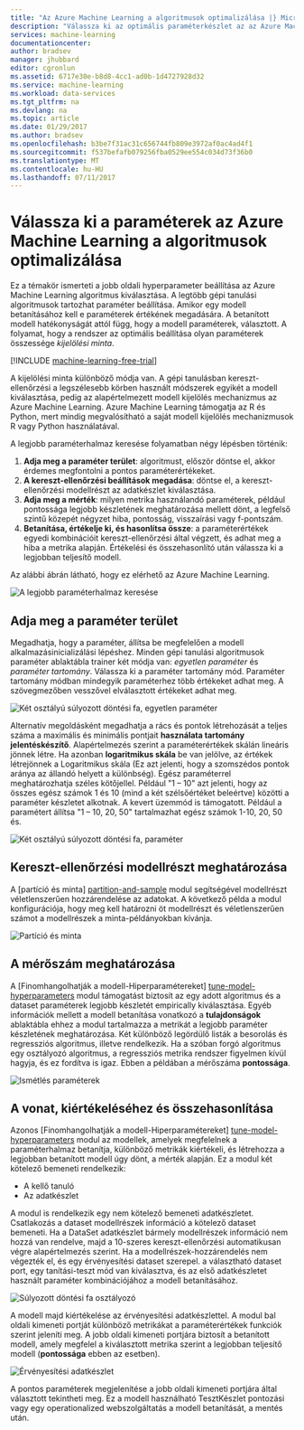 ```yaml
---
title: "Az Azure Machine Learning a algoritmusok optimalizálása |} Microsoft Docs"
description: "Válassza ki az optimális paraméterkészlet az az Azure Machine Learning algoritmus ismerteti."
services: machine-learning
documentationcenter: 
author: bradsev
manager: jhubbard
editor: cgronlun
ms.assetid: 6717e30e-b8d8-4cc1-ad0b-1d4727928d32
ms.service: machine-learning
ms.workload: data-services
ms.tgt_pltfrm: na
ms.devlang: na
ms.topic: article
ms.date: 01/29/2017
ms.author: bradsev
ms.openlocfilehash: b3be7f31ac31c656744fb809e3972af0ac4ad4f1
ms.sourcegitcommit: f537befafb079256fba0529ee554c034d73f36b0
ms.translationtype: MT
ms.contentlocale: hu-HU
ms.lasthandoff: 07/11/2017
---
```

# <a name="choose-parameters-to-optimize-your-algorithms-in-azure-machine-learning"></a>Válassza ki a paraméterek az Azure Machine Learning a algoritmusok optimalizálása
Ez a témakör ismerteti a jobb oldali hyperparameter beállítása az Azure Machine Learning algoritmus kiválasztása. A legtöbb gépi tanulási algoritmusok tartozhat paraméter beállítása. Amikor egy modell betanításához kell e paraméterek értékének megadására. A betanított modell hatékonyságát attól függ, hogy a modell paraméterek, választott. A folyamat, hogy a rendszer az optimális beállítása olyan paraméterek összessége *kijelölési minta*.

[!INCLUDE [machine-learning-free-trial](../../includes/machine-learning-free-trial.md)]

A kijelölési minta különböző módja van. A gépi tanulásban kereszt-ellenőrzési a legszélesebb körben használt módszerek egyikét a modell kiválasztása, pedig az alapértelmezett modell kijelölés mechanizmus az Azure Machine Learning. Azure Machine Learning támogatja az R és Python, mert mindig megvalósítható a saját modell kijelölés mechanizmusok R vagy Python használatával.

A legjobb paraméterhalmaz keresése folyamatban négy lépésben történik:

1. **Adja meg a paraméter terület**: algoritmust, először döntse el, akkor érdemes megfontolni a pontos paraméterértékeket.
2. **A kereszt-ellenőrzési beállítások megadása**: döntse el, a kereszt-ellenőrzési modellrészt az adatkészlet kiválasztása.
3. **Adja meg a mérték**: milyen metrika használandó paraméterek, például pontossága legjobb készletének meghatározása mellett dönt, a legfelső szintű közepét négyzet hiba, pontosság, visszaírási vagy f-pontszám.
4. **Betanítása, értékelje ki, és hasonlítsa össze**: a paraméterértékek egyedi kombinációit kereszt-ellenőrzési által végzett, és adhat meg a hiba a metrika alapján. Értékelési és összehasonlító után válassza ki a legjobban teljesítő modell.

Az alábbi ábrán látható, hogy ez elérhető az Azure Machine Learning.

![A legjobb paraméterhalmaz keresése](./media/machine-learning-algorithm-parameters-optimize/fig1.png)

## <a name="define-the-parameter-space"></a>Adja meg a paraméter terület
Megadhatja, hogy a paraméter, állítsa be megfelelően a modell alkalmazásinicializálási lépéshez. Minden gépi tanulási algoritmusok paraméter ablaktábla trainer két módja van: *egyetlen paraméter* és *paraméter tartomány*. Válassza ki a paraméter tartomány mód. Paraméter tartomány módban mindegyik paraméterhez több értékeket adhat meg. A szövegmezőben vesszővel elválasztott értékeket adhat meg.

![Két osztályú súlyozott döntési fa, egyetlen paraméter](./media/machine-learning-algorithm-parameters-optimize/fig2.png)

 Alternatív megoldásként megadhatja a rács és pontok létrehozását a teljes száma a maximális és minimális pontjait **használata tartomány jelentéskészítő**. Alapértelmezés szerint a paraméterértékek skálán lineáris jönnek létre. Ha azonban **logaritmikus skála** be van jelölve, az értékek létrejönnek a Logaritmikus skála (Ez azt jelenti, hogy a szomszédos pontok aránya az állandó helyett a különbség). Egész paraméterrel meghatározhatja széles kötőjellel. Például "1 – 10" azt jelenti, hogy az összes egész számok 1 és 10 (mind a két szélsőértéket beleértve) közötti a paraméter készletet alkotnak. A kevert üzemmód is támogatott. Például a paramétert állítsa "1 – 10, 20, 50" tartalmazhat egész számok 1-10, 20, 50 és.

![Két osztályú súlyozott döntési fa, paraméter](./media/machine-learning-algorithm-parameters-optimize/fig3.png)

## <a name="define-cross-validation-folds"></a>Kereszt-ellenőrzési modellrészt meghatározása
A [partíció és minta] [ partition-and-sample] modul segítségével modellrészt véletlenszerűen hozzárendelése az adatokat. A következő példa a modul konfigurációja, hogy meg kell határozni öt modellrészt és véletlenszerűen számot a modellrészek a minta-példányokban kívánja.

![Partíció és minta](./media/machine-learning-algorithm-parameters-optimize/fig4.png)

## <a name="define-the-metric"></a>A mérőszám meghatározása
A [Finomhangolhatják a modell-Hiperparamétereket] [ tune-model-hyperparameters] modul támogatást biztosít az egy adott algoritmus és a dataset paraméterek legjobb készletét empirically kiválasztása. Egyéb információk mellett a modell betanítása vonatkozó a **tulajdonságok** ablaktábla ehhez a modul tartalmazza a metrikát a legjobb paraméter készletének meghatározása. Két különböző legördülő listák a besorolás és regressziós algoritmus, illetve rendelkezik. Ha a szóban forgó algoritmus egy osztályozó algoritmus, a regressziós metrika rendszer figyelmen kívül hagyja, és ez fordítva is igaz. Ebben a példában a mérőszáma **pontossága**.   

![Ismétlés paraméterek](./media/machine-learning-algorithm-parameters-optimize/fig5.png)

## <a name="train-evaluate-and-compare"></a>A vonat, kiértékeléséhez és összehasonlítása
Azonos [Finomhangolhatják a modell-Hiperparamétereket] [ tune-model-hyperparameters] modul az modellek, amelyek megfelelnek a paraméterhalmaz betanítja, különböző metrikák kiértékeli, és létrehozza a legjobban betanított modell úgy dönt, a mérték alapján. Ez a modul két kötelező bemeneti rendelkezik:

* A kellő tanuló
* Az adatkészlet

A modul is rendelkezik egy nem kötelező bemeneti adatkészletet. Csatlakozás a dataset modellrészek információ a kötelező dataset bemeneti. Ha a DataSet adatkészlet bármely modellrészek információ nem hozzá van rendelve, majd a 10-szeres kereszt-ellenőrzési automatikusan végre alapértelmezés szerint. Ha a modellrészek-hozzárendelés nem végezték el, és egy érvényesítési dataset szerepel. a választható dataset port, egy tanítási-teszt mód van kiválasztva, és az első adatkészletet használt paraméter kombinációjához a modell betanításához.

![Súlyozott döntési fa osztályozó](./media/machine-learning-algorithm-parameters-optimize/fig6a.png)

A modell majd kiértékelése az érvényesítési adatkészlettel. A modul bal oldali kimeneti portját különböző metrikákat a paraméterértékek funkciók szerint jeleníti meg. A jobb oldali kimeneti portjára biztosít a betanított modell, amely megfelel a kiválasztott metrika szerint a legjobban teljesítő modell (**pontossága** ebben az esetben).  

![Érvényesítési adatkészlet](./media/machine-learning-algorithm-parameters-optimize/fig6b.png)

A pontos paraméterek megjelenítése a jobb oldali kimeneti portjára által választott tekintheti meg. Ez a modell használható TesztKészlet pontozási vagy egy operationalized webszolgáltatás a modell betanítását, a mentés után.

<!-- Module References -->
[partition-and-sample]: https://msdn.microsoft.com/library/azure/a8726e34-1b3e-4515-b59a-3e4a475654b8/
[tune-model-hyperparameters]: https://msdn.microsoft.com/library/azure/038d91b6-c2f2-42a1-9215-1f2c20ed1b40/
